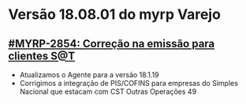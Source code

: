 # Versão 18.08.01 do myrp Varejo

## [#MYRP-2854: Correção na emissão para clientes S@T](https://devmyrp.atlassian.net/browse/MYRP-2854)

* Atualizamos o Agente para a versão 18.1.19
* Corrigimos a integração de PIS/COFINS para empresas do Simples Nacional que estacam com CST Outras Operações 49
